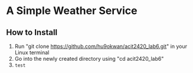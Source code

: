 # A Simple Weather Service

## How to Install
1. Run "git clone https://github.com/hu9okwan/acit2420_lab6.git" in your Linux terminal
2. Go into the newly created directory using "cd acit2420_lab6"
3. `test`
